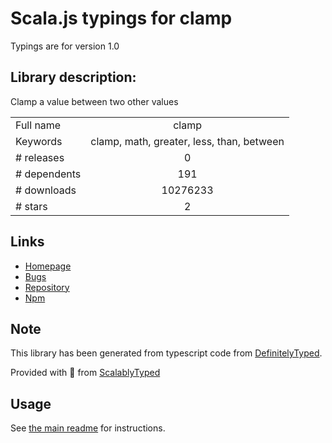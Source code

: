 
# Scala.js typings for clamp

Typings are for version 1.0

## Library description:
Clamp a value between two other values

|                    |                 |
| ------------------ | :-------------: |
| Full name          | clamp |
| Keywords           | clamp, math, greater, less, than, between |
| # releases         | 0 |
| # dependents       | 191 |
| # downloads        | 10276233 |
| # stars            | 2 |

## Links
- [Homepage](https://github.com/hughsk/clamp)
- [Bugs](https://github.com/hughsk/clamp/issues)
- [Repository](https://github.com/hughsk/clamp)
- [Npm](https://www.npmjs.com/package/clamp)
    


## Note
This library has been generated from typescript code from [DefinitelyTyped](https://definitelytyped.org).

Provided with :purple_heart: from [ScalablyTyped](https://github.com/oyvindberg/ScalablyTyped)

## Usage
See [the main readme](../../readme.md) for instructions.



